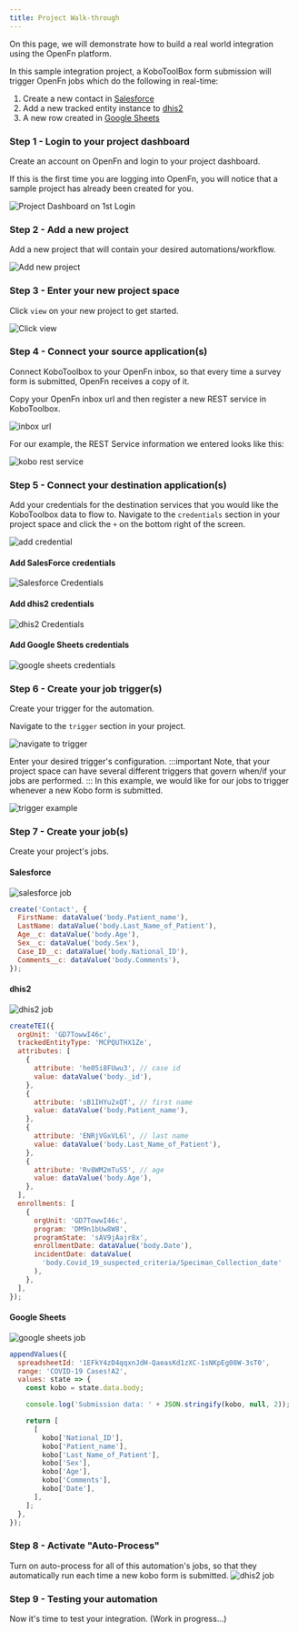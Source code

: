 ```yaml
---
title: Project Walk-through
---
```


On this page, we will demonstrate how to build a real world integration using
the OpenFn platform.

In this sample integration project, a KoboToolBox form submission will trigger
OpenFn jobs which do the following in real-time:

1. Create a new contact in [Salesforce](https://www.salesforce.com)
2. Add a new tracked entity instance to [dhis2](https://www.dhis2.org)
3. A new row created in [Google Sheets](https://sheets.google.com)

### Step 1 - Login to your project dashboard

Create an account on OpenFn and login to your project dashboard.

If this is the first time you are logging into OpenFn, you will notice that a
sample project has already been created for you.

![Project Dashboard on 1st Login](/img/1.1_new_account_dashboard.png)

### Step 2 - Add a new project

Add a new project that will contain your desired automations/workflow.

![Add new project](/img/2.1_add_new_project.gif)

### Step 3 - Enter your new project space

Click `view` on your new project to get started.

![Click view](/img/3.1_click_view.gif)

### Step 4 - Connect your source application(s)

Connect KoboToolbox to your OpenFn inbox, so that every time a survey form is
submitted, OpenFn receives a copy of it.

Copy your OpenFn inbox url and then register a new REST service in KoboToolbox.

![inbox url](/img/4.1_inbox_url_copy_paste.gif)

For our example, the REST Service information we entered looks like this:

![kobo rest service](/img/4.2_rest_service_kobo.png)

### Step 5 - Connect your destination application(s)

Add your credentials for the destination services that you would like the
KoboToolbox data to flow to. Navigate to the `credentials` section in your
project space and click the `+` on the bottom right of the screen.

![add credential](/img/5.1_add_credential.gif)

#### Add SalesForce credentials

![Salesforce Credentials](/img/5.2_salesforce_credentials.png)

#### Add dhis2 credentials

![dhis2 Credentials](/img/5.3_dhis2_credentials.png)

#### Add Google Sheets credentials

![google sheets credentials](/img/5.4_google_sheets_credential.gif)

### Step 6 - Create your job trigger(s)

Create your trigger for the automation.

Navigate to the `trigger` section in your project.

![navigate to trigger](/img/6.1_navigate_to_trigger.gif)

Enter your desired trigger's configuration. :::important Note, that your project
space can have several different triggers that govern when/if your jobs are
performed. ::: In this example, we would like for our jobs to trigger whenever a
new Kobo form is submitted.

![trigger example](/img/6.2_trigger_example.png)

### Step 7 - Create your job(s)

Create your project's jobs.

#### Salesforce

![salesforce job](/img/7.1_salesforce_job.png)

<!-- I think the font is too big in these job images. i'll change this weekend -->

```js
create('Contact', {
  FirstName: dataValue('body.Patient_name'),
  LastName: dataValue('body.Last_Name_of_Patient'),
  Age__c: dataValue('body.Age'),
  Sex__c: dataValue('body.Sex'),
  Case_ID__c: dataValue('body.National_ID'),
  Comments__c: dataValue('body.Comments'),
});
```

#### dhis2

![dhis2 job](/img/7.2_dhis2_job.png)

```js
createTEI({
  orgUnit: 'GD7TowwI46c',
  trackedEntityType: 'MCPQUTHX1Ze',
  attributes: [
    {
      attribute: 'he05i8FUwu3', // case id
      value: dataValue('body._id'),
    },
    {
      attribute: 'sB1IHYu2xQT', // first name
      value: dataValue('body.Patient_name'),
    },
    {
      attribute: 'ENRjVGxVL6l', // last name
      value: dataValue('body.Last_Name_of_Patient'),
    },
    {
      attribute: 'Rv8WM2mTuS5', // age
      value: dataValue('body.Age'),
    },
  ],
  enrollments: [
    {
      orgUnit: 'GD7TowwI46c',
      program: 'DM9n1bUw8W8',
      programState: 'sAV9jAajr8x',
      enrollmentDate: dataValue('body.Date'),
      incidentDate: dataValue(
        'body.Covid_19_suspected_criteria/Speciman_Collection_date'
      ),
    },
  ],
});
```

#### Google Sheets

![google sheets job](/img/7.3_google_sheet_job.png)

```js
appendValues({
  spreadsheetId: '1EFkY4zD4qqxnJdH-QaeasKd1zXC-1sNKpEg08W-3sT0',
  range: 'COVID-19 Cases!A2',
  values: state => {
    const kobo = state.data.body;

    console.log('Submission data: ' + JSON.stringify(kobo, null, 2));

    return [
      [
        kobo['National_ID'],
        kobo['Patient_name'],
        kobo['Last_Name_of_Patient'],
        kobo['Sex'],
        kobo['Age'],
        kobo['Comments'],
        kobo['Date'],
      ],
    ];
  },
});
```

### Step 8 - Activate "Auto-Process"

Turn on auto-process for all of this automation's jobs, so that they
automatically run each time a new kobo form is submitted.
![dhis2 job](/img/8.1_autoprocess_on.gif)

### Step 9 - Testing your automation

Now it's time to test your integration. (Work in progress...)

<!--@Taylor I will add step 9 tomorrow/this weekend  -->
